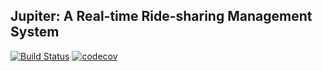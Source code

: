 ## Jupiter: A Real-time Ride-sharing Management System

[![Build Status](https://travis-ci.org/ghorbanzade/jupiter.svg?branch=master)](https://travis-ci.org/ghorbanzade/jupiter)
[![codecov](https://codecov.io/gh/ghorbanzade/jupiter/branch/master/graph/badge.svg)](https://codecov.io/gh/ghorbanzade/jupiter)
